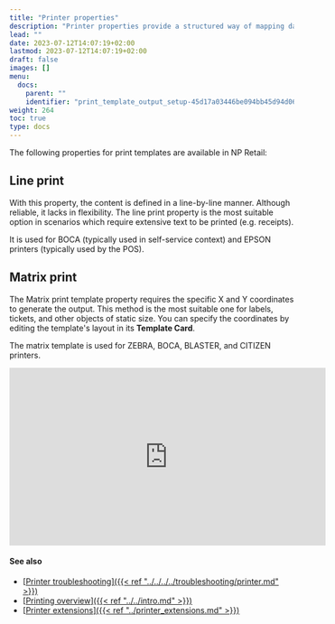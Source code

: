 ```yaml
---
title: "Printer properties"
description: "Printer properties provide a structured way of mapping data to the output, either through lines or coordinates."
lead: ""
date: 2023-07-12T14:07:19+02:00
lastmod: 2023-07-12T14:07:19+02:00
draft: false
images: []
menu:
  docs:
    parent: ""
    identifier: "print_template_output_setup-45d17a03446be094bb45d94d065daea3"
weight: 264
toc: true
type: docs
---
```


The following properties for print templates are available in NP Retail:

## Line print

With this property, the content is defined in a line-by-line manner. Although reliable, it lacks in flexibility. The line print property is the most suitable option in scenarios which require extensive text to be printed (e.g. receipts).

It is used for BOCA (typically used in self-service context) and EPSON printers (typically used by the POS). 

## Matrix print

The Matrix print template property requires the specific X and Y coordinates to generate the output. This method is the most suitable one for labels, tickets, and other objects of static size. You can specify the coordinates by editing the template's layout in its **Template Card**.

The matrix template is used for ZEBRA, BOCA, BLASTER, and CITIZEN printers. 

<iframe width="560" height="315" src="https://www.youtube.com/embed/VKI0MNWorPA" title="YouTube video player" frameborder="0" allow="accelerometer; autoplay; clipboard-write; encrypted-media; gyroscope; picture-in-picture; web-share" allowfullscreen></iframe>

#### See also 

- [<ins>Printer troubleshooting<ins>]({{< ref "../../../../troubleshooting/printer.md" >}})
- [<ins>Printing overview<ins>]({{< ref "../../intro.md" >}})
- [<ins>Printer extensions<ins>]({{< ref "../printer_extensions.md" >}})